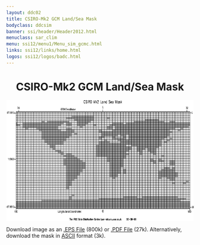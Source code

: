```yaml
---
layout: ddc02
title: CSIRO-Mk2 GCM Land/Sea Mask
bodyclass: ddcsim
banner: ssi/header/Header2012.html
menuclass: sar_clim
menu: ssi12/menu1/Menu_sim_gcmc.html
links: ssi12/links/home.html
logos: ssi12/logos/badc.html
---
```

 <div id="pagetitle">
 <h1 align="center">CSIRO-Mk2 GCM Land/Sea Mask</h1>
 </div>
 <!-- End of Page Title Block -->
 
 
 <!-- Insert Land/Sea Mask Here -->
 
 
 
 <p align="center"><IMG SRC="csiromk2_landsea.gif" WIDTH="600" HEIGHT="324" ALIGN="middle"></p>
 
 <P>Download image as an <A HREF="csiromk2_landsea.eps">.EPS File</A> (800k) or
 <A HREF="csiromk2_landsea.pdf">.PDF File</A> (27k).  Alternatively, download the mask in
 <A HREF="csiromk2_landsea.txt">ASCII</A> format (3k).</P>
 
 <p>&nbsp;</p>
 
 
 
 <p></p>
 
 <!-- end of center column -->
